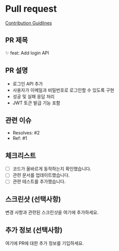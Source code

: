 # Pull request

[Contribution Guidlines](https://github.com/mobi-projects/nail-case-server/WIKI/workflow/guidelines)

## PR 제목

:sparkles: feat: Add login API

## PR 설명

- 로그인 API 추가
- 사용자가 이메일과 비밀번호로 로그인할 수 있도록 구현
- 성공 및 실패 응답 처리
- JWT 토큰 발급 기능 포함

## 관련 이슈

- Resolves: #2
- Ref: #1

## 체크리스트

- [ ] 코드가 올바르게 동작하는지 확인했습니다.
- [ ] 관련 문서를 업데이트했습니다.
- [ ] 관련 테스트를 추가했습니다.

## 스크린샷 (선택사항)

변경 사항과 관련된 스크린샷을 여기에 추가하세요.

## 추가 정보 (선택사항)

여기에 PR에 대한 추가 정보를 기입하세요.
